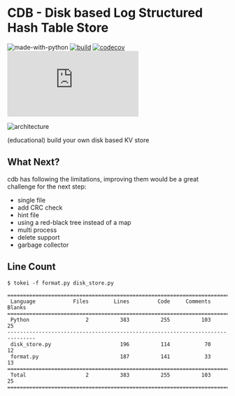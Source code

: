 # CDB - Disk based Log Structured Hash Table Store

![made-with-python](https://img.shields.io/badge/Made%20with-Python-1f425f.svg)
[![build](https://github.com/avinassh/cdb/actions/workflows/build.yml/badge.svg)](https://github.com/avinassh/cdb/actions/workflows/build.yml)
[![codecov](https://codecov.io/gh/avinassh/cdb/branch/master/graph/badge.svg?token=9SA8Q4L7AZ)](https://codecov.io/gh/avinassh/cdb)
[![GitHub license](https://badgen.net/github/license/Naereen/Strapdown.js)](https://github.com/avinassh/cdb/blob/master/LICENSE)

![architecture](https://user-images.githubusercontent.com/640792/166490746-fb41709e-cdb5-4c9a-a58b-f4e6d530b5c7.png)

(educational) build your own disk based KV store

## What Next?

cdb has following the limitations, improving them would be a great challenge for the next step:

- single file
- add CRC check
- hint file 
- using a red-black tree instead of a map
- multi process 
- delete support
- garbage collector

## Line Count

```shell
$ tokei -f format.py disk_store.py

===============================================================================
 Language            Files        Lines         Code     Comments       Blanks
===============================================================================
 Python                  2          383          255          103           25
-------------------------------------------------------------------------------
 disk_store.py                      196          114           70           12
 format.py                          187          141           33           13
===============================================================================
 Total                   2          383          255          103           25
===============================================================================
```
